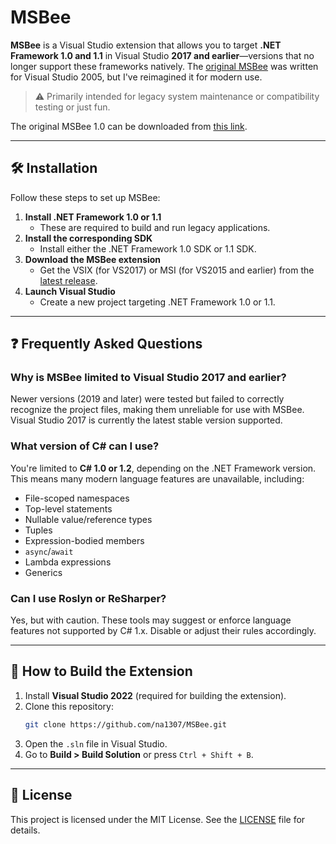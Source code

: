 # MSBee

**MSBee** is a Visual Studio extension that allows you to target **.NET Framework 1.0 and 1.1** in Visual Studio **2017 and earlier**—versions that no longer support these frameworks natively. The [original MSBee](https://github.com/na1307/MSBee/tree/original) was written for Visual Studio 2005, but I've reimagined it for modern use.

> ⚠️ Primarily intended for legacy system maintenance or compatibility testing or just fun.

The original MSBee 1.0 can be downloaded from [this link](https://github.com/na1307/MSBee/raw/refs/heads/original/MSBee%201.0%20Release.zip).

---

## 🛠️ Installation

Follow these steps to set up MSBee:

1. **Install .NET Framework 1.0 or 1.1**
   - These are required to build and run legacy applications.
2. **Install the corresponding SDK**
   - Install either the .NET Framework 1.0 SDK or 1.1 SDK.
3. **Download the MSBee extension**
   - Get the VSIX (for VS2017) or MSI (for VS2015 and earlier) from the [latest release](https://github.com/na1307/MSBee/releases/latest).
4. **Launch Visual Studio**
   - Create a new project targeting .NET Framework 1.0 or 1.1.

---

## ❓ Frequently Asked Questions

### Why is MSBee limited to Visual Studio 2017 and earlier?

Newer versions (2019 and later) were tested but failed to correctly recognize the project files, making them unreliable for use with MSBee. Visual Studio 2017 is currently the latest stable version supported.

### What version of C# can I use?

You're limited to **C# 1.0 or 1.2**, depending on the .NET Framework version. This means many modern language features are unavailable, including:

- File-scoped namespaces
- Top-level statements
- Nullable value/reference types
- Tuples
- Expression-bodied members
- `async`/`await`
- Lambda expressions
- Generics

### Can I use Roslyn or ReSharper?

Yes, but with caution. These tools may suggest or enforce language features not supported by C# 1.x. Disable or adjust their rules accordingly.

---

## 🧩 How to Build the Extension

1. Install **Visual Studio 2022** (required for building the extension).
2. Clone this repository:
   ```bash
   git clone https://github.com/na1307/MSBee.git
   ```
3. Open the `.sln` file in Visual Studio.
4. Go to **Build > Build Solution** or press `Ctrl + Shift + B`.

---

## 📄 License

This project is licensed under the MIT License. See the [LICENSE](LICENSE) file for details.

